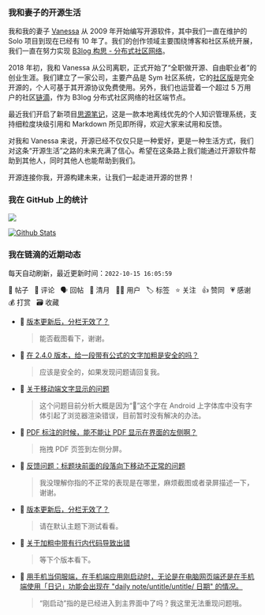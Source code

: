 ### 我和妻子的开源生活

我和我的妻子 [Vanessa](https://github.com/Vanessa219) 从 2009 年开始编写开源软件，其中我们一直在维护的 Solo 项目到现在已经有 10 年了。我们的创作领域主要围绕博客和社区系统开展，我们一直在努力实现 [B3log 构思 - 分布式社区网络](https://ld246.com/article/1546941897596)。

2018 年初，我和 Vanessa 从公司离职，正式开始了“全职做开源、自由职业者”的创业生涯。我们建立了一家公司，主要产品是 Sym 社区系统，它的[社区版](https://github.com/88250/symphony)是完全开源的，个人可基于其开源协议免费使用。另外，我们也运营着一个超过 5 万用户的社区[链滴](https://ld246.com)，作为 B3log 分布式社区网络的社区端节点。

最近我们开启了新项目[思源笔记](https://github.com/siyuan-note/siyuan)，这是一款本地离线优先的个人知识管理系统，支持细粒度块级引用和 Markdown 所见即所得，欢迎大家来试用和反馈。

对我和 Vanessa 来说，开源已经不仅仅只是一种爱好，更是一种生活方式，我们对这条“开源生活”之路的未来充满了信心。希望在这条路上我们能通过开源软件帮助到其他人，同时其他人也能帮助到我们。

开源连接你我，开源构建未来，让我们一起走进开源的世界！

### 我在 GitHub 上的统计

<a title="Hits" target="_blank" href="https://github.com/88250/88250"><img src="https://hits.b3log.org/88250/88250.svg"></a>

[![Github Stats](https://github-readme-stats.vercel.app/api?username=88250&theme=tokyonight&show_icons=true)](https://github.com/88250)

<!--events start -->

### 我在链滴的近期动态

每天自动刷新，最近更新时间：`2022-10-15 16:05:59`

📝 帖子 &nbsp; 💬 评论 &nbsp; 🗣 回帖 &nbsp; 🌙 清月 &nbsp; 👨‍💻 用户 &nbsp; 🏷️ 标签 &nbsp; ⭐️ 关注 &nbsp; 👍 赞同 &nbsp; 💗 感谢 &nbsp; 💰 打赏 &nbsp; 🗃 收藏

* 💬 [版本更新后，分栏无效了？](https://ld246.com/article/1665807488681/comment/1665821084158#comments)

  > 能否截图看下，谢谢。
* 💬 [在 2.4.0 版本，给一段带有公式的文字加粗是安全的吗？](https://ld246.com/article/1665641554811/comment/1665817394843#comments)

  > 应该是安全的，如果发现问题请回复我。
* 💬 [关于移动端文字显示的问题](https://ld246.com/article/1665808624632/comment/1665815488240#comments)

  > 这个问题目前分析大概是因为“𣐓”这个字在 Android 上字体库中没有字体引起了浏览器渲染错误，目前暂时没有解决的办法。
* 💬 [PDF 标注的时候，能不能让 PDF 显示在界面的左侧啊？](https://ld246.com/article/1665812606230/comment/1665814377760#comments)

  > 拖拽 PDF 页签到左侧分屏。
* 💬 [反馈问题：标题块前面的段落向下移动不正常的问题](https://ld246.com/article/1665794871254/comment/1665814322599#comments)

  > 我没理解你指的不正常的表现是在哪里，麻烦截图或者录屏描述一下，谢谢。
* 💬 [版本更新后，分栏无效了？](https://ld246.com/article/1665807488681/comment/1665808033035#comments)

  > 请在默认主题下测试看看。
* 💬 [关于加粗中带有行内代码导致出错](https://ld246.com/article/1665281803537/comment/1665807419521#comments)

  > 等下个版本看下。
* 💬 [用手机当伺服端，在手机端应用刚启动时，无论是在电脑网页端还是在手机端使用「日记」功能会出现在 "daily note/untitle/untitle/ 日期" 的情况。](https://ld246.com/article/1665776664890/comment/1665800708624#comments)

  > “刚启动”指的是已经进入到主界面中了吗？我这里无法重现问题哦。


<!--events end -->
